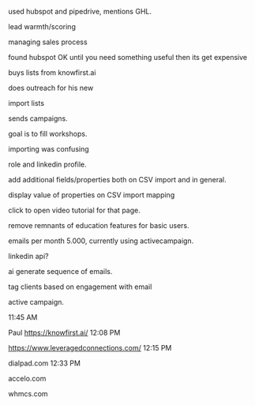 used hubspot and pipedrive, mentions GHL. 

lead warmth/scoring

managing sales process

found hubspot OK until you need something useful then its get expensive

buys lists from knowfirst.ai

does outreach for his new 

import lists 

sends campaigns. 

goal is to fill workshops.

importing was confusing

role and linkedin profile. 

add additional fields/properties both on CSV import and in general.

display value of properties on CSV import mapping

click to open video tutorial for that page.

remove remnants of education features for basic users.

emails per month 5.000, currently using activecampaign. 

linkedin api?

ai generate sequence of emails. 

tag clients based on engagement with email

active campaign.

11:45 AM

Paul
https://knowfirst.ai/
12:08 PM

https://www.leveragedconnections.com/
12:15 PM

dialpad.com
12:33 PM

accelo.com

whmcs.com

